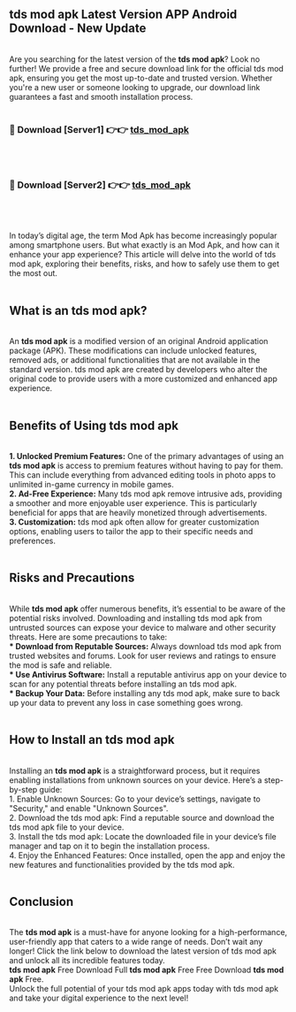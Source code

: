 ## tds mod apk Latest Version APP Android Download - New Update
<br>
Are you searching for the latest version of the <strong>tds mod apk</strong>? Look no further! We provide a free and secure download link for the official tds mod apk, ensuring you get the most up-to-date and trusted version. Whether you're a new user or someone looking to upgrade, our download link guarantees a fast and smooth installation process.
<br>
<br>
<h3>🔴 Download [Server1] 👉👉 <a href="https://modyolo.store/tds+mod+apk">tds_mod_apk</a></h3><br>
<br>
<h3>🔴 Download [Server2] 👉👉 <a href="https://modyolo.store/tds+mod+apk">tds_mod_apk</a></h3><br>
<br>
<br>
In today’s digital age, the term Mod Apk has become increasingly popular among smartphone users. But what exactly is an Mod Apk, and how can it enhance your app experience? This article will delve into the world of tds mod apk, exploring their benefits, risks, and how to safely use them to get the most out.
<br>
<br>
<h2>What is an tds mod apk?</h2>
<br>
An <strong>tds mod apk</strong> is a modified version of an original Android application package (APK). These modifications can include unlocked features, removed ads, or additional functionalities that are not available in the standard version. tds mod apk are created by developers who alter the original code to provide users with a more customized and enhanced app experience.
<br>
<br>
<h2>Benefits of Using tds mod apk</h2>
<br>
<strong> 1. Unlocked Premium Features:</strong> One of the primary advantages of using an <strong>tds mod apk</strong> is access to premium features without having to pay for them. This can include everything from advanced editing tools in photo apps to unlimited in-game currency in mobile games.
<br>
<strong> 2. Ad-Free Experience:</strong> Many tds mod apk remove intrusive ads, providing a smoother and more enjoyable user experience. This is particularly beneficial for apps that are heavily monetized through advertisements.
<br>
<strong> 3. Customization:</strong> tds mod apk often allow for greater customization options, enabling users to tailor the app to their specific needs and preferences.
<br>
<br>
<h2>Risks and Precautions</h2>
<br>
While <strong>tds mod apk</strong> offer numerous benefits, it’s essential to be aware of the potential risks involved. Downloading and installing tds mod apk from untrusted sources can expose your device to malware and other security threats. Here are some precautions to take:
<br>
<strong> * Download from Reputable Sources:</strong> Always download tds mod apk from trusted websites and forums. Look for user reviews and ratings to ensure the mod is safe and reliable.
<br>
<strong> * Use Antivirus Software:</strong> Install a reputable antivirus app on your device to scan for any potential threats before installing an tds mod apk.
<br>
<strong> * Backup Your Data:</strong> Before installing any tds mod apk, make sure to back up your data to prevent any loss in case something goes wrong.
<br>
<br>
<h2>How to Install an tds mod apk</h2>
<br>
Installing an <strong>tds mod apk</strong> is a straightforward process, but it requires enabling installations from unknown sources on your device. Here’s a step-by-step guide:
<br>
 1. Enable Unknown Sources: Go to your device’s settings, navigate to "Security," and enable "Unknown Sources".
<br>
 2. Download the tds mod apk: Find a reputable source and download the tds mod apk file to your device.
<br>
 3. Install the tds mod apk: Locate the downloaded file in your device’s file manager and tap on it to begin the installation process.
<br>
 4. Enjoy the Enhanced Features: Once installed, open the app and enjoy the new features and functionalities provided by the tds mod apk.
<br>
<br>
<h2><strong>Conclusion</strong></h2>
<br>
The <strong>tds mod apk</strong> is a must-have for anyone looking for a high-performance, user-friendly app that caters to a wide range of needs. Don’t wait any longer! Click the link below to download the latest version of tds mod apk and unlock all its incredible features today.
<br>
<strong>tds mod apk</strong> Free Download Full <strong>tds mod apk</strong> Free Free Download <strong>tds mod apk</strong> Free.
<br>
Unlock the full potential of your tds mod apk apps today with tds mod apk and take your digital experience to the next level!